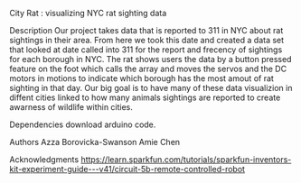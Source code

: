 City Rat : visualizing NYC rat sighting data

Description
Our project takes data that is reported to 311 in NYC about rat sightings in their area. 
From here we took this date and created a data set that looked at date called into 311 for the report and frecency of sightings for each borough in NYC. 
The rat shows users the data by a button pressed feature on the foot which calls the array and moves the servos and the DC motors in motions to 
indicate which borough has the most amout of rat sighting in that day. 
Our big goal is to have many of these data visualizion in diffent cities linked to how many animals sightings are reported to create awarness of wildlife within cities. 

Dependencies
download arduino code. 

Authors
Azza Borovicka-Swanson
Amie Chen

Acknowledgments
https://learn.sparkfun.com/tutorials/sparkfun-inventors-kit-experiment-guide---v41/circuit-5b-remote-controlled-robot

